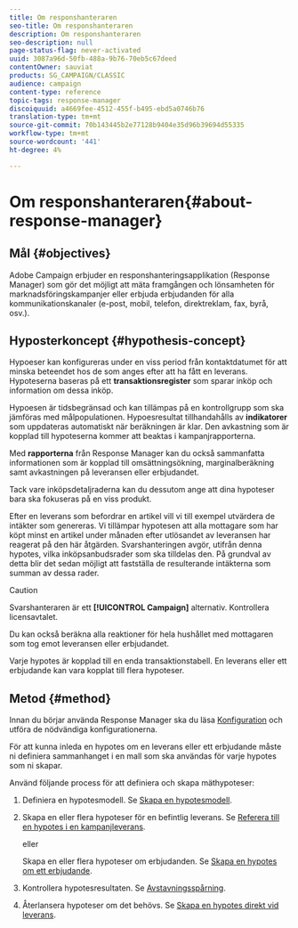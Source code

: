 ```yaml
---
title: Om responshanteraren
seo-title: Om responshanteraren
description: Om responshanteraren
seo-description: null
page-status-flag: never-activated
uuid: 3087a96d-50fb-488a-9b76-70eb5c67deed
contentOwner: sauviat
products: SG_CAMPAIGN/CLASSIC
audience: campaign
content-type: reference
topic-tags: response-manager
discoiquuid: a4669fee-4512-455f-b495-ebd5a0746b76
translation-type: tm+mt
source-git-commit: 70b143445b2e77128b9404e35d96b39694d55335
workflow-type: tm+mt
source-wordcount: '441'
ht-degree: 4%

---
```



# Om responshanteraren{#about-response-manager}

## Mål {#objectives}

Adobe Campaign erbjuder en responshanteringsapplikation (Response Manager) som gör det möjligt att mäta framgången och lönsamheten för marknadsföringskampanjer eller erbjuda erbjudanden för alla kommunikationskanaler (e-post, mobil, telefon, direktreklam, fax, byrå, osv.).

## Hyposterkoncept {#hypothesis-concept}

Hypoeser kan konfigureras under en viss period från kontaktdatumet för att minska beteendet hos de som anges efter att ha fått en leverans. Hypoteserna baseras på ett **transaktionsregister** som sparar inköp och information om dessa inköp.

Hypoesen är tidsbegränsad och kan tillämpas på en kontrollgrupp som ska jämföras med målpopulationen. Hypoesresultat tillhandahålls av **indikatorer** som uppdateras automatiskt när beräkningen är klar. Den avkastning som är kopplad till hypoteserna kommer att beaktas i kampanjrapporterna.

Med **rapporterna** från Response Manager kan du också sammanfatta informationen som är kopplad till omsättningsökning, marginalberäkning samt avkastningen på leveransen eller erbjudandet.

Tack vare inköpsdetaljraderna kan du dessutom ange att dina hypoteser bara ska fokuseras på en viss produkt.

Efter en leverans som befordrar en artikel vill vi till exempel utvärdera de intäkter som genereras. Vi tillämpar hypotesen att alla mottagare som har köpt minst en artikel under månaden efter utlösandet av leveransen har reagerat på den här åtgärden. Svarshanteringen avgör, utifrån denna hypotes, vilka inköpsanbudsrader som ska tilldelas den. På grundval av detta blir det sedan möjligt att fastställa de resulterande intäkterna som summan av dessa rader.

>[!CAUTION]
>
>Svarshanteraren är ett **[!UICONTROL Campaign]** alternativ. Kontrollera licensavtalet.

Du kan också beräkna alla reaktioner för hela hushållet med mottagaren som tog emot leveransen eller erbjudandet.

Varje hypotes är kopplad till en enda transaktionstabell. En leverans eller ett erbjudande kan vara kopplat till flera hypoteser.

## Metod {#method}

Innan du börjar använda Response Manager ska du läsa [Konfiguration](../../campaign/using/configuration.md) och utföra de nödvändiga konfigurationerna.

För att kunna inleda en hypotes om en leverans eller ett erbjudande måste ni definiera sammanhanget i en mall som ska användas för varje hypotes som ni skapar.

Använd följande process för att definiera och skapa mäthypoteser:

1. Definiera en hypotesmodell. Se [Skapa en hypotesmodell](../../campaign/using/hypothesis-templates.md#creating-a-hypothesis-model).
1. Skapa en eller flera hypoteser för en befintlig leverans. Se [Referera till en hypotes i en kampanjleverans](../../campaign/using/creating-hypotheses.md#referencing-a-hypothesis-in-a-campaign-delivery).

   eller

   Skapa en eller flera hypoteser om erbjudanden. Se [Skapa en hypotes om ett erbjudande](../../campaign/using/creating-hypotheses.md#creating-a-hypothesis-on-an-offer).

1. Kontrollera hypotesresultaten. Se [Avstavningsspårning](../../campaign/using/hypothesis-tracking.md).
1. Återlansera hypoteser om det behövs. Se [Skapa en hypotes direkt vid leverans](../../campaign/using/creating-hypotheses.md#creating-a-hypothesis-on-the-fly-on-a-delivery).

